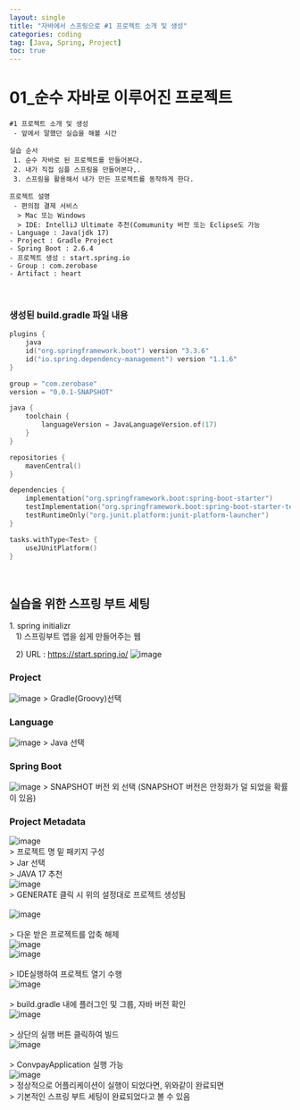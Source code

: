 ```yaml
---
layout: single
title: "자바에서 스프링으로 #1 프로젝트 소개 및 생성"
categories: coding
tag: [Java, Spring, Project]
toc: true
---
```


# 01_순수 자바로 이루어진 프로젝트
```
#1 프로젝트 소개 및 생성
 - 앞에서 말했던 실습을 해볼 시간

실습 순서
 1. 순수 자바로 된 프로젝트를 만들어본다.
 2. 내가 직접 심플 스프링을 만들어본다,.
 3. 스프링을 활용해서 내가 만든 프로젝트를 동작하게 한다.

프로젝트 설명
 - 편의점 결제 서비스
  > Mac 또는 Windows
  > IDE: IntelliJ Ultimate 추천(Comumunity 버전 또는 Eclipse도 가능
- Language : Java(jdk 17)
- Project : Gradle Project
- Spring Boot : 2.6.4
- 프로젝트 생성 : start.spring.io
- Group : com.zerobase
- Artifact : heart
```
<br>

### 생성된 build.gradle 파일 내용
```kotlin
plugins {
	java
	id("org.springframework.boot") version "3.3.6"
	id("io.spring.dependency-management") version "1.1.6"
}

group = "com.zerobase"
version = "0.0.1-SNAPSHOT"

java {
	toolchain {
		languageVersion = JavaLanguageVersion.of(17)
	}
}

repositories {
	mavenCentral()
}

dependencies {
	implementation("org.springframework.boot:spring-boot-starter")
	testImplementation("org.springframework.boot:spring-boot-starter-test")
	testRuntimeOnly("org.junit.platform:junit-platform-launcher")
}

tasks.withType<Test> {
	useJUnitPlatform()
}
```
<br>

## 실습을 위한 스프링 부트 세팅

1\. spring initializr <br>
&nbsp;&nbsp;&nbsp;1\) 스프링부트 앱을 쉽게 만들어주는 웹

&nbsp;&nbsp;&nbsp;2\) URL : https://start.spring.io/
![image](../assets/images/20241126_first/2024-11-26-001.png)


### Project
![image](../assets/images/20241126_first/2024-11-26-002.png)
\> Gradle(Groovy)선택

### Language
![image](../assets/images/20241126_first/2024-11-26-003.png)
\> Java 선택

### Spring Boot
![image](../assets/images/20241126_first/2024-11-26-004.png)
\> SNAPSHOT 버전 외 선택 (SNAPSHOT 버전은 안정화가 덜 되었을 확률이 있음)
<Br>
### Project Metadata
![image](../assets/images/20241126_first/2024-11-26-005.png)<Br>
\> 프로젝트 명 밑 패키지 구성 <br>
\> Jar 선택 <br>
\> JAVA 17 추천 <br>
![image](../assets/images/20241126_first/2024-11-26-006.png)<Br>
\> GENERATE 클릭 시 위의 설정대로 프로젝트 생성됨<br>
<br>
![image](../assets/images/20241126_first/2024-11-26-007.png)<Br>
<br>
\> 다운 받은 프로젝트를 압축 해제<Br>
![image](../assets/images/20241126_first/2024-11-26-008.png)<Br>
![image](../assets/images/20241126_first/2024-11-26-009.png)<Br>
<br>
\> IDE실행하여 프로젝트 열기 수행<Br>
![image](../assets/images/20241126_first/2024-11-26-010.png)<Br>
<br>
\> build.gradle 내에 플러그인 및 그룹, 자바 버전 확인<Br>
![image](../assets/images/20241126_first/2024-11-26-011.png)<Br>
<Br>
\> 상단의 실행 버튼 클릭하여 빌드<Br>
![image](../assets/images/20241126_first/2024-11-26-012.png)<Br>
<br>
\> ConvpayApplication 실행 가능<Br>
![image](../assets/images/20241126_first/2024-11-26-013.png)<Br>
\> 정상적으로 어플리케이션이 실행이 되었다면, 위와같이 완료되면<Br>
\> 기본적인 스프링 부트 세팅이 완료되었다고 볼 수 있음<Br>